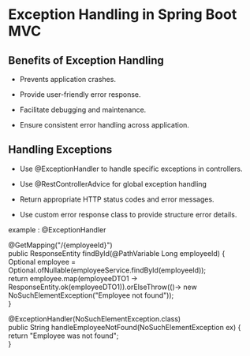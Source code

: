 # Exception Handling in Spring Boot MVC

## Benefits of Exception Handling

- Prevents application crashes.

- Provide user-friendly error response.

- Facilitate debugging and maintenance.

- Ensure consistent error handling across application.


## Handling Exceptions

- Use @ExceptionHandler to handle specific exceptions in controllers.

- Use @RestControllerAdvice for global exception handling

- Return appropriate HTTP status codes and error messages.

- Use custom error response class to provide structure error details.

example :
@ExceptionHandler
  
  
@GetMapping("/{employeeId}")  
public ResponseEntity<EmployeeDTO> findById(@PathVariable Long employeeId) {  
    Optional<EmployeeDTO> employee = Optional.ofNullable(employeeService.findById(employeeId));  
    return employee.map(employeeDTO1 -> ResponseEntity.ok(employeeDTO1)).orElseThrow(()-> new NoSuchElementException("Employee not found"));  
}  
  
@ExceptionHandler(NoSuchElementException.class)  
public String handleEmployeeNotFound(NoSuchElementException ex) {  
    return "Employee was not found";  
}

